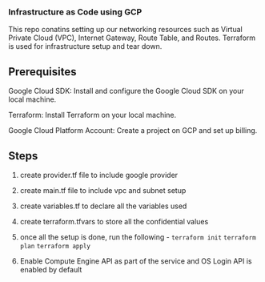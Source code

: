### Infrastructure as Code using GCP

This repo conatins setting up our networking resources such as Virtual Private Cloud (VPC), Internet Gateway, Route Table, and Routes. Terraform is used for infrastructure setup and tear down.

## Prerequisites

Google Cloud SDK: Install and configure the Google Cloud SDK on your local machine.

Terraform: Install Terraform on your local machine.

Google Cloud Platform Account: Create a project on GCP and set up billing.

## Steps

1. create provider.tf file to include google provider

2. create main.tf file to include vpc and subnet setup

3. create variables.tf to declare all the variables used

4. create terraform.tfvars to store all the confidential values

5. once all the setup is done, run the following -
    ```terraform init```
    ```terraform plan```
    ```terraform apply```

6. Enable Compute Engine API as part of the service and OS Login API is enabled by default
